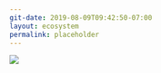 ```yaml
---
git-date: 2019-08-09T09:42:50-07:00
layout: ecosystem
permalink: placeholder
---
```


![](https://image.thum.io/get/auth/4121-grunt/noanimate/width/800/crop/600/wait/3/https://dex.guru)
